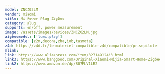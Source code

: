 ```yaml
---
model: ZNCZ02LM
vendor: Xiaomi
title: Mi Power Plug ZigBee
category: plug
supports: on/off, power measurement
image: /assets/images/devices/ZNCZ02LM.jpg
zigbeemodel: ['lumi.plug']
compatible: [z2m,deconz,zha,iob,tasmota]
z4d: https://z4d.fr/le-materiel-compatible-z4d/compatible/prisepilote
mlink: 
link: https://www.aliexpress.com/item/32714912463.html
link3: https://www.banggood.com/Original-Xiaomi-Mijia-Smart-Home-Zigbee-Version-Smart-Socket-Work-With-Xiaomi-Multifunctional-Gate-p-1249793.html
link2: https://www.amazon.de/dp/B07FLV1LR2
---
```

